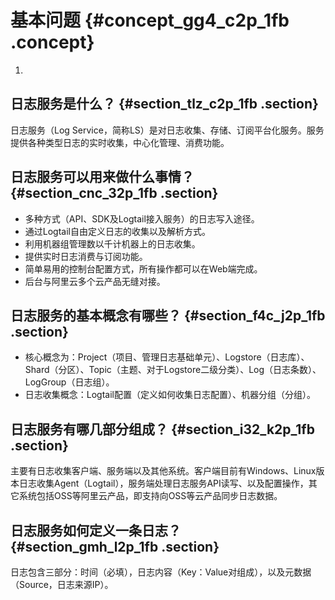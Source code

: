 # 基本问题 {#concept_gg4_c2p_1fb .concept}

1.  
## 日志服务是什么？ {#section_tlz_c2p_1fb .section}

日志服务（Log Service，简称LS）是对日志收集、存储、订阅平台化服务。服务提供各种类型日志的实时收集，中心化管理、消费功能。

## 日志服务可以用来做什么事情？ {#section_cnc_32p_1fb .section}

-   多种方式（API、SDK及Logtail接入服务）的日志写入途径。
-   通过Logtail自由定义日志的收集以及解析方式。
-   利用机器组管理数以千计机器上的日志收集。
-   提供实时日志消费与订阅功能。
-   简单易用的控制台配置方式，所有操作都可以在Web端完成。
-   后台与阿里云多个云产品无缝对接。

## 日志服务的基本概念有哪些？ {#section_f4c_j2p_1fb .section}

-   核心概念为：Project（项目、管理日志基础单元）、Logstore（日志库）、Shard（分区）、Topic（主题、对于Logstore二级分类）、Log（日志条数）、LogGroup（日志组）。
-   日志收集概念：Logtail配置（定义如何收集日志配置）、机器分组（分组）。

## 日志服务有哪几部分组成？ {#section_i32_k2p_1fb .section}

主要有日志收集客户端、服务端以及其他系统。客户端目前有Windows、Linux版本日志收集Agent（Logtail），服务端处理日志服务API读写、以及配置操作，其它系统包括OSS等阿里云产品，即支持向OSS等云产品同步日志数据。

## 日志服务如何定义一条日志？ {#section_gmh_l2p_1fb .section}

日志包含三部分：时间（必填），日志内容（Key：Value对组成），以及元数据（Source，日志来源IP）。

